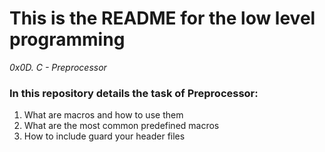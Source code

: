 # This is the README for the low level programming
_0x0D. C - Preprocessor_

### In this repository details the task of Preprocessor:

1. What are macros and how to use them
2. What are the most common predefined macros
3. How to include guard your header files